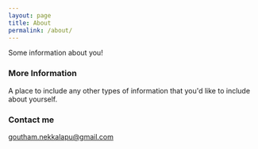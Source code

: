 ```yaml
---
layout: page
title: About
permalink: /about/
---
```


Some information about you!

### More Information

A place to include any other types of information that you'd like to include about yourself.

### Contact me

[goutham.nekkalapu@gmail.com](mailto:goutham.nekkalapu@gmail.com)
